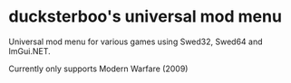 # ducksterboo's universal mod menu
Universal mod menu for various games using Swed32, Swed64 and ImGui.NET.

Currently only supports Modern Warfare (2009)
